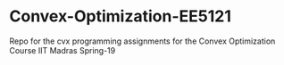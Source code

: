 # Convex-Optimization-EE5121
Repo for the cvx programming assignments for the Convex Optimization Course IIT Madras Spring-19
